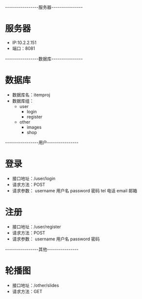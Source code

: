 -----------------服务器----------------
# 服务器
- IP:10.2.2.151
- 端口：8081

-----------------数据库----------------
# 数据库
- 数据库名：itemproj
- 数据库组：
     - user
          - login
          - register
     - other
          - images
          - shop

-----------------用户----------------
# 登录
- 接口地址：/user/login
- 请求方法：POST
- 请求参数：
username 用户名
password 密码
tel      电话
email    邮箱

# 注册
- 接口地址：/user/register
- 请求方法：POST
- 请求参数：
username 用户名
password 密码

-----------------其他----------------
# 轮播图
- 接口地址：/other/slides
- 请求方法：GET
